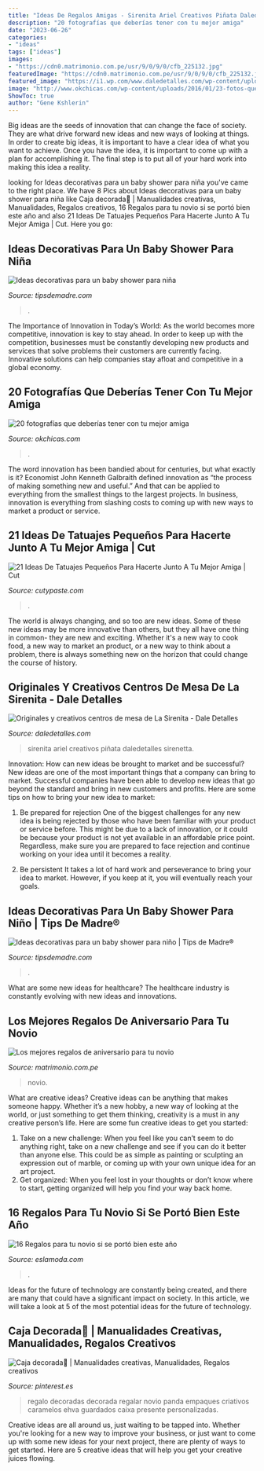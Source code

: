 ```yaml
---
title: "Ideas De Regalos Amigas - Sirenita Ariel Creativos Piñata Daledetalles Sirenetta"
description: "20 fotografías que deberías tener con tu mejor amiga"
date: "2023-06-26"
categories:
- "ideas"
tags: ["ideas"]
images:
- "https://cdn0.matrimonio.com.pe/usr/9/0/9/0/cfb_225132.jpg"
featuredImage: "https://cdn0.matrimonio.com.pe/usr/9/0/9/0/cfb_225132.jpg"
featured_image: "https://i1.wp.com/www.daledetalles.com/wp-content/uploads/2016/08/centro-de-mesa-sirenita4.jpg?resize=497%2C717"
image: "http://www.okchicas.com/wp-content/uploads/2016/01/23-fotos-que-debes-hacer-con-tu-mejor-amiga-13.jpg"
ShowToc: true
author: "Gene Kshlerin"
---
```



Big ideas are the seeds of innovation that can change the face of society. They are what drive forward new ideas and new ways of looking at things. In order to create big ideas, it is important to have a clear idea of what you want to achieve. Once you have the idea, it is important to come up with a plan for accomplishing it. The final step is to put all of your hard work into making this idea a reality.

	

		
looking for Ideas decorativas para un baby shower para niña you've came to the right place. We have 8 Pics about Ideas decorativas para un baby shower para niña like Caja decorada🎈 | Manualidades creativas, Manualidades, Regalos creativos, 16 Regalos para tu novio si se portó bien este año and also 21 Ideas De Tatuajes Pequeños Para Hacerte Junto A Tu Mejor Amiga | Cut. Here you go:
		
    
## Ideas Decorativas Para Un Baby Shower Para Niña

<img loading=lazy src="http://tipsdemadre.com/wp-content/uploads/2015/07/regalobabyshowernina.jpg" onerror="this.onerror=null;this.src='https://tse4.mm.bing.net/th?id=OIP.9eAKuuvhwcGYaJupbvwxtwHaLG&amp;pid=15.1';" alt="Ideas decorativas para un baby shower para niña">

_Source: tipsdemadre.com_

>. 

	

The Importance of Innovation in Today’s World:
As the world becomes more competitive, innovation is key to stay ahead. In order to keep up with the competition, businesses must be constantly developing new products and services that solve problems their customers are currently facing. Innovative solutions can help companies stay afloat and competitive in a global economy.

    
## 20 Fotografías Que Deberías Tener Con Tu Mejor Amiga

<img loading=lazy src="http://www.okchicas.com/wp-content/uploads/2016/01/23-fotos-que-debes-hacer-con-tu-mejor-amiga-13.jpg" onerror="this.onerror=null;this.src='https://tse2.mm.bing.net/th?id=OIP.fP62cgguu8yoxYqAMHVrygHaKn&amp;pid=15.1';" alt="20 fotografías que deberías tener con tu mejor amiga">

_Source: okchicas.com_

>. 

	

The word innovation has been bandied about for centuries, but what exactly is it? Economist John Kenneth Galbraith defined innovation as “the process of making something new and useful.” And that can be applied to everything from the smallest things to the largest projects. In business, innovation is everything from slashing costs to coming up with new ways to market a product or service.

    
## 21 Ideas De Tatuajes Pequeños Para Hacerte Junto A Tu Mejor Amiga | Cut

<img loading=lazy src="http://www.cutypaste.com/wp-content/uploads/2018/02/Captura-de-pantalla-2018-02-27-a-las-10.50.25-a.m..jpg" onerror="this.onerror=null;this.src='https://tse2.mm.bing.net/th?id=OIP.ahXYxxUfNrApKFGTPSVsWwHaHZ&amp;pid=15.1';" alt="21 Ideas De Tatuajes Pequeños Para Hacerte Junto A Tu Mejor Amiga | Cut">

_Source: cutypaste.com_

>. 

	

The world is always changing, and so too are new ideas. Some of these new ideas may be more innovative than others, but they all have one thing in common- they are new and exciting. Whether it's a new way to cook food, a new way to market an product, or a new way to think about a problem, there is always something new on the horizon that could change the course of history.

    
## Originales Y Creativos Centros De Mesa De La Sirenita - Dale Detalles

<img loading=lazy src="https://i1.wp.com/www.daledetalles.com/wp-content/uploads/2016/08/centro-de-mesa-sirenita4.jpg?resize=497%2C717" onerror="this.onerror=null;this.src='https://tse4.mm.bing.net/th?id=OIP.g9N-G2EtBRnCi15Idlp9SQHaKr&amp;pid=15.1';" alt="Originales y creativos centros de mesa de La Sirenita - Dale Detalles">

_Source: daledetalles.com_

>sirenita ariel creativos piñata daledetalles sirenetta. 

	

Innovation: How can new ideas be brought to market and be successful?
New ideas are one of the most important things that a company can bring to market. Successful companies have been able to develop new ideas that go beyond the standard and bring in new customers and profits. Here are some tips on how to bring your new idea to market:
1. Be prepared for rejection
One of the biggest challenges for any new idea is being rejected by those who have been familiar with your product or service before. This might be due to a lack of innovation, or it could be because your product is not yet available in an affordable price point. Regardless, make sure you are prepared to face rejection and continue working on your idea until it becomes a reality.

2. Be persistent
It takes a lot of hard work and perseverance to bring your idea to market. However, if you keep at it, you will eventually reach your goals.

    
## Ideas Decorativas Para Un Baby Shower Para Niño | Tips De Madre®

<img loading=lazy src="https://tipsdemadre.com/wp-content/uploads/2015/08/babyshower-postre-regalo.jpg" onerror="this.onerror=null;this.src='https://tse2.mm.bing.net/th?id=OIP.cqUkaGGP9YG_FDhWVUMizQHaPF&amp;pid=15.1';" alt="Ideas decorativas para un baby shower para niño | Tips de Madre®">

_Source: tipsdemadre.com_

>. 

	

What are some new ideas for healthcare?
The healthcare industry is constantly evolving with new ideas and innovations.

    
## Los Mejores Regalos De Aniversario Para Tu Novio

<img loading=lazy src="https://cdn0.matrimonio.com.pe/usr/9/0/9/0/cfb_225132.jpg" onerror="this.onerror=null;this.src='https://tse4.mm.bing.net/th?id=OIP.rs0ihToIuiXc6wAosovrPwHaJ4&amp;pid=15.1';" alt="Los mejores regalos de aniversario para tu novio">

_Source: matrimonio.com.pe_

>novio. 

	

What are creative ideas?
Creative ideas can be anything that makes someone happy. Whether it’s a new hobby, a new way of looking at the world, or just something to get them thinking, creativity is a must in any creative person’s life. Here are some fun creative ideas to get you started: 
1. Take on a new challenge: When you feel like you can’t seem to do anything right, take on a new challenge and see if you can do it better than anyone else. This could be as simple as painting or sculpting an expression out of marble, or coming up with your own unique idea for an art project. 
2. Get organized: When you feel lost in your thoughts or don’t know where to start, getting organized will help you find your way back home.

    
## 16 Regalos Para Tu Novio Si Se Portó Bien Este Año

<img loading=lazy src="http://eslamoda.com/wp-content/uploads/sites/2/2018/11/regalos-lindos-para-tu-novio-1.jpg" onerror="this.onerror=null;this.src='https://tse1.mm.bing.net/th?id=OIP.Onaf1mWtJs1ROXxLmv5EmAHaJ4&amp;pid=15.1';" alt="16 Regalos para tu novio si se portó bien este año">

_Source: eslamoda.com_

>. 

	

Ideas for the future of technology are constantly being created, and there are many that could have a significant impact on society. In this article, we will take a look at 5 of the most potential ideas for the future of technology.

    
## Caja Decorada🎈 | Manualidades Creativas, Manualidades, Regalos Creativos

<img loading=lazy src="https://i.pinimg.com/736x/08/35/ae/0835ae9519484962ce903e3b811f4087.jpg" onerror="this.onerror=null;this.src='https://tse1.mm.bing.net/th?id=OIP.mlQV0hpkUj_LVMgotOdr4gHaJ3&amp;pid=15.1';" alt="Caja decorada🎈 | Manualidades creativas, Manualidades, Regalos creativos">

_Source: pinterest.es_

>regalo decoradas decorada regalar novio panda empaques criativos caramelos ehva guardados caixa presente personalizadas. 

	

Creative ideas are all around us, just waiting to be tapped into. Whether you're looking for a new way to improve your business, or just want to come up with some new ideas for your next project, there are plenty of ways to get started. Here are 5 creative ideas that will help you get your creative juices flowing.

